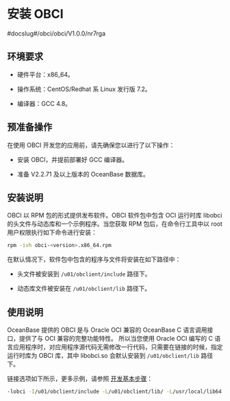 # 安装 OBCI

#docslug#/obci/obci/V1.0.0/nr7rga

## 环境要求

* 硬件平台：x86_64。

* 操作系统：CentOS/Redhat 系 Linux 发行版 7.2。

* 编译器：GCC 4.8。

## 预准备操作

在使用 OBCI 开发您的应用前，请先确保您以进行了以下操作：

* 安装 OBCI，并提前部署好 GCC 编译器。

* 准备 V2.2.71 及以上版本的 OceanBase 数据库。

## 安装说明

OBCI 以 RPM 包的形式提供发布软件。OBCI 软件包中包含 OCI 运行时库 libobci 的头文件与动态库和一个示例程序。当您获取 RPM 包后，在命令行工具中以 root 用户权限执行如下命令进行安装：

```bash
rpm -ivh obci-<version>.x86_64.rpm
```

在默认情况下，软件包中包含的程序与文件将安装在如下路径中：

* 头文件被安装到 `/u01/obclient/include` 路径下。

* 动态库文件被安装在 `/u01/obclient/lib` 路径下。

## 使用说明

OceanBase 提供的 OBCI 是与 Oracle OCI 兼容的 OceanBase C 语言调用接口，提供了与 OCI 兼容的完整功能特性。 所以当您使用 Oracle OCI 编写的 C 语言应用程序时，对应用程序源代码无需修改一行代码，只需要在链接的时候，指定运行时库为 OBCI 库，其中 libobci.so 会默认安装到 `/u01/obclient/lib` 路径下。

链接选项如下所示，更多示例，请参照 [开发基本步骤](5.developer-guide/1.basic-steps-of-development.md)：

```bash
-lobci -I/u01/obclient/include -L/u01/obclient/lib/ -L/usr/local/lib64
```
